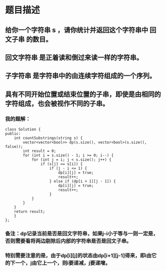 # 题目描述
## 给你一个字符串 s ，请你统计并返回这个字符串中 回文子串 的数目。
## 回文字符串 是正着读和倒过来读一样的字符串。
## 子字符串 是字符串中的由连续字符组成的一个序列。
## 具有不同开始位置或结束位置的子串，即使是由相同的字符组成，也会被视作不同的子串。
### 我的题解：
```
class Solution {
public:
    int countSubstrings(string s) {
        vector<vector<bool>> dp(s.size(), vector<bool>(s.size(), false));
        int result = 0;
        for (int i = s.size() - 1; i >= 0; i--) {
            for (int j = i; j < s.size(); j++) {
                if (s[j] == s[i]) {
                    if (j - i <= 1) {
                        dp[i][j] = true;
                        result++;
                    } else if (dp[i + 1][j - 1]) {
                        dp[i][j] = true;
                        result++;
                    } 
            }
        }
    }
    return result;
    }
};
```
### **备注**：dp记录当前是否是回文字符串，如果j-i小于等与一则一定是，否则需要看将两边剔除后内部的字符串是否是回文子串。
### 特别需要注意的是，由于dp[i][j]的状态由dp[i+1][j-1]得来，即i由它的下一个，j由它上一个，则i要递减，j要递增。